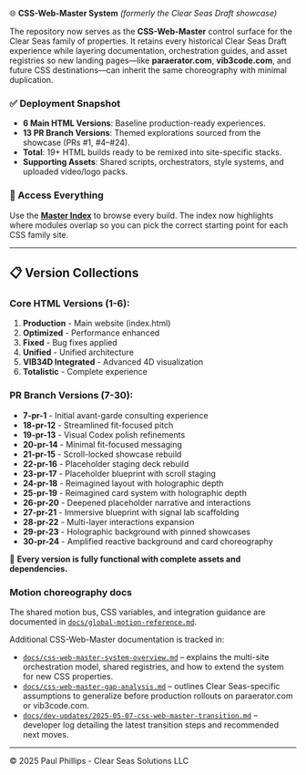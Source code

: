 🌐 **CSS-Web-Master System** _(formerly the Clear Seas Draft showcase)_

The repository now serves as the **CSS-Web-Master** control surface for the Clear Seas family of properties. It retains every
historical Clear Seas Draft experience while layering documentation, orchestration guides, and asset registries so new landing
pages—like **paraerator.com**, **vib3code.com**, and future CSS destinations—can inherit the same choreography with minimal
duplication.

### ✅ Deployment Snapshot
- **6 Main HTML Versions**: Baseline production-ready experiences.
- **13 PR Branch Versions**: Themed explorations sourced from the showcase (PRs #1, #4–#24).
- **Total**: 19+ HTML builds ready to be remixed into site-specific stacks.
- **Supporting Assets**: Shared scripts, orchestrators, style systems, and uploaded video/logo packs.

### 🎯 Access Everything
Use the **[Master Index](https://domusgpt.github.io/Clear-Seas-Draft/)** to browse every build. The index now highlights where
modules overlap so you can pick the correct starting point for each CSS family site.

---

## 📋 Version Collections

### Core HTML Versions (1-6):
1. **Production** - Main website (index.html)
2. **Optimized** - Performance enhanced
3. **Fixed** - Bug fixes applied  
4. **Unified** - Unified architecture
5. **VIB34D Integrated** - Advanced 4D visualization
6. **Totalistic** - Complete experience

### PR Branch Versions (7-30):
- **7-pr-1** - Initial avant-garde consulting experience
- **18-pr-12** - Streamlined fit-focused pitch
- **19-pr-13** - Visual Codex polish refinements
- **20-pr-14** - Minimal fit-focused messaging
- **21-pr-15** - Scroll-locked showcase rebuild
- **22-pr-16** - Placeholder staging deck rebuild
- **23-pr-17** - Placeholder blueprint with scroll staging
- **24-pr-18** - Reimagined layout with holographic depth
- **25-pr-19** - Reimagined card system with holographic depth
- **26-pr-20** - Deepened placeholder narrative and interactions
- **27-pr-21** - Immersive blueprint with signal lab scaffolding
- **28-pr-22** - Multi-layer interactions expansion
- **29-pr-23** - Holographic background with pinned showcases
- **30-pr-24** - Amplified reactive background and card choreography

🚀 **Every version is fully functional with complete assets and dependencies.**

### Motion choreography docs

The shared motion bus, CSS variables, and integration guidance are documented in
[`docs/global-motion-reference.md`](docs/global-motion-reference.md).

Additional CSS-Web-Master documentation is tracked in:

- [`docs/css-web-master-system-overview.md`](docs/css-web-master-system-overview.md) – explains the multi-site orchestration
  model, shared registries, and how to extend the system for new CSS properties.
- [`docs/css-web-master-gap-analysis.md`](docs/css-web-master-gap-analysis.md) – outlines Clear Seas-specific assumptions to
  generalize before production rollouts on paraerator.com or vib3code.com.
- [`docs/dev-updates/2025-05-07-css-web-master-transition.md`](docs/dev-updates/2025-05-07-css-web-master-transition.md) –
  developer log detailing the latest transition steps and recommended next moves.

---
© 2025 Paul Phillips - Clear Seas Solutions LLC

